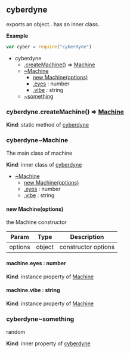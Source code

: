 <a name="module_cyberdyne"></a>
## cyberdyne
exports an object.. has an inner class.

  
**Example**
```js
var cyber = require("cyberdyne")
```

* cyberdyne
    * [.createMachine()](#BITBUCKET-module:cyberdyne.createMachine) ⇒ [Machine](#module_cyberdyne..Machine)
    * [~Machine](#module_cyberdyne..Machine)
        * [new Machine(options)](#new_module_cyberdyne..Machine_new)
        * [.eyes](#module_cyberdyne..Machine+eyes) : number
        * [.vibe](#module_cyberdyne..Machine+vibe) : string
    * [~something](#module_cyberdyne..something)


<a name="BITBUCKET-module:cyberdyne.createMachine"></a>
### cyberdyne.createMachine() ⇒ [Machine](#module_cyberdyne..Machine)
**Kind**: static method of [cyberdyne](#module_cyberdyne)


<a name="module_cyberdyne..Machine"></a>
### cyberdyne~Machine
The main class of machine

**Kind**: inner class of [cyberdyne](#module_cyberdyne)  

* [~Machine](#module_cyberdyne..Machine)
    * [new Machine(options)](#new_module_cyberdyne..Machine_new)
    * [.eyes](#module_cyberdyne..Machine+eyes) : number
    * [.vibe](#module_cyberdyne..Machine+vibe) : string


<a name="new_module_cyberdyne..Machine_new"></a>
#### new Machine(options)
the Machine constructor

  

| Param   | Type   | Description         |
| ------- | ------ | ------------------- |
| options | object | constructor options |


<a name="module_cyberdyne..Machine+eyes"></a>
#### machine.eyes : number
**Kind**: instance property of [Machine](#module_cyberdyne..Machine)


<a name="module_cyberdyne..Machine+vibe"></a>
#### machine.vibe : string
**Kind**: instance property of [Machine](#module_cyberdyne..Machine)


<a name="module_cyberdyne..something"></a>
### cyberdyne~something
random

**Kind**: inner property of [cyberdyne](#module_cyberdyne)


